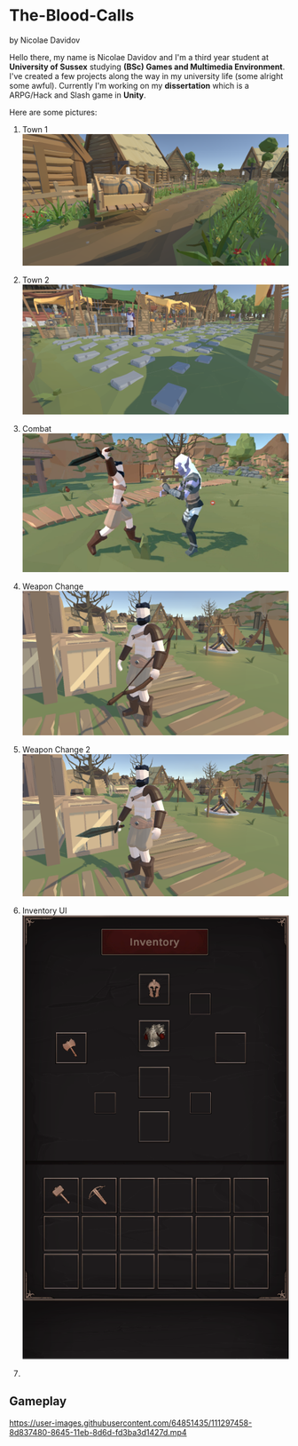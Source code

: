 # The-Blood-Calls
by Nicolae Davidov

Hello there, my name is Nicolae Davidov and I'm a third year student at **University of Sussex** studying **(BSc) Games and Multimedia Environment**. I've created a few projects along the way in my university life (some alright some awful). Currently I'm working on my **dissertation** which is a ARPG/Hack and Slash game in **Unity**.

Here are some pictures:

1. Town 1
![](Assets/1.PNG)

1. Town 2
![](Assets/7.PNG)
1. Combat
![](Assets/5.PNG)
1. Weapon Change
![](Assets/3.PNG)
1. Weapon Change 2
![](Assets/4.PNG)
3. Inventory UI
![](Assets/6.PNG)
5. 

## Gameplay
https://user-images.githubusercontent.com/64851435/111297458-8d837480-8645-11eb-8d6d-fd3ba3d1427d.mp4
